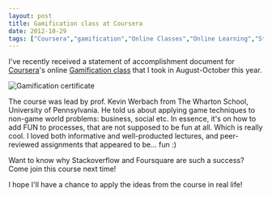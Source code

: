 ```yaml
---
layout: post
title: Gamification class at Coursera
date: 2012-10-29
tags: ["Coursera","gamification","Online Classes","Online Learning","Statement of Accomplishment"]
---
```


I've recently received a statement of accomplishment document for [Coursera](https://www.coursera.org/ "Coursera")'s online [Gamification class](https://www.coursera.org/course/gamification "Gamification class") that I took in August-October this year.

![Gamification certificate](/gamification.jpg "Gamification certificate")

The course was lead by prof. Kevin Werbach from The Wharton School, University of Pennsylvania. He told us about applying game techniques to non-game world problems: business, social etc. In essence, it's on how to add FUN to processes, that are not supposed to be fun at all. Which is really cool. I loved both informative and well-producted lectures, and peer-reviewed assignments that appeared to be... fun :)

Want to know why Stackoverflow and Foursquare are such a success? Come join this course next time!

I hope I'll have a chance to apply the ideas from the course in real life!